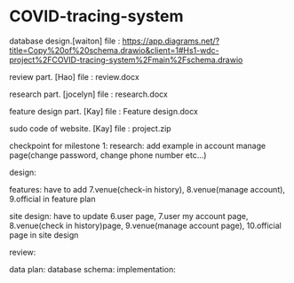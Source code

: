 # COVID-tracing-system

database design.[waiton]
 file : https://app.diagrams.net/?title=Copy%20of%20schema.drawio&client=1#Hs1-wdc-project%2FCOVID-tracing-system%2Fmain%2Fschema.drawio

review part. [Hao]
 file : review.docx
 
research part. [jocelyn]
 file : research.docx
 
feature design part. [Kay]
 file : Feature design.docx 

sudo code of website. [Kay]
 file : project.zip 

checkpoint for milestone 1:
research: 
    add example in account manage page(change password, change phone number  etc...)
    


design:

features:
   have to add 7.venue(check-in history), 8.venue(manage account), 9.official in feature plan
   
site design:
   have to update 6.user page, 7.user my account page, 8.venue(check in history)page, 9.venue(manage account page), 10.official page in site design
   
review:
 
   
data plan:
database schema:
implementation:
